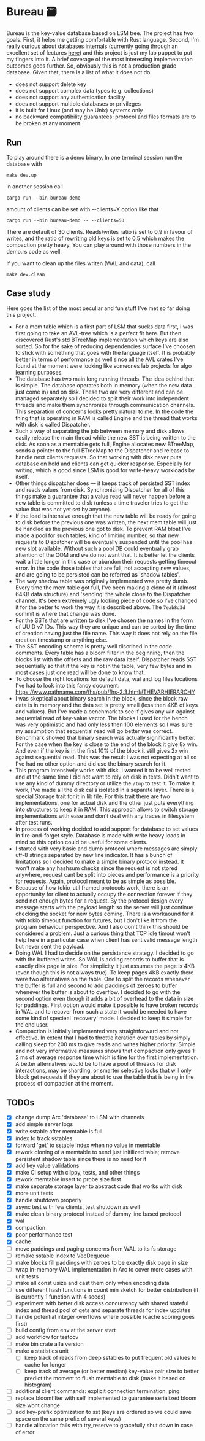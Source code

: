 # Bureau 🗃️
Bureau is the key-value database based on LSM tree. The project has two goals. First, it helps me getting comfortable with Rust language. Second, I'm really curious about databases internals (currently going through an excellent set of lectures [here](https://youtube.com/playlist?list=PLSE8ODhjZXjaKScG3l0nuOiDTTqpfnWFf&si=kDk7n-zLPoWhAbBy)) and this project is just my lab puppet to put my fingers into it. A brief coverage of the most interesting implementation outcomes goes further. So, obviously this is not a production grade database. Given that, there is a list of what it does not do:
- does not support delete key
- does not support complex data types (e.g. collections)
- does not support any authentication facility
- does not support multiple databases or privileges
- it is built for Linux (and may be Unix) systems only
- no backward compatibility guarantees: protocol and files formats are to be broken at any moment

## Run
To play around there is a demo binary. In one terminal session run the database with
```
make dev.up
```
in another session call
```
cargo run --bin bureau-demo
```
amount of clients can be set with --clients=X option like that
```
cargo run --bin bureau-demo -- --clients=50
```
There are default of 30 clients. Reads/writes ratio is set to 0.9 in favour of writes,
and the ratio of rewriting old keys is set to 0.5 which makes the compaction pretty heavy.
You can play around with those numbers in the demo.rs code as well.

If you want to clean up the files writen (WAL and data), call
```
make dev.clean
```

## Case study
Here goes the list of the most peculiar and fun stuff I've met so far doing this project.
* For a mem table which is a first part of LSM that sucks data first, I was first going to take an AVL-tree which is a perfect fit here. But then discovered Rust's std BTreeMap implementation which keys are also sorted. So for the sake of reducing dependencies surface I've choosen to stick with something that goes with the language itself. It is probably better in terms of performance as well since all the AVL crates I've found at the moment were looking like someones lab projects for algo learning purposes.
* The database has two main long running threads. The idea behind that is simple. The database operates both in memory (when the new data just come in) and on disk. These two are very different and can be managed separately so I decided to split their work into independent threads and make them synchronize through communication channels. This separation of concerns looks pretty natural to me. In the code the thing that is operating in RAM is called Engine and the thread that works with disk is called Dispatcher. 
* Such a way of separating the job between memory and disk allows easily release the main thread while the new SST is being written to the disk. As soon as a memtable gets full, Engine allocates new BTreeMap, sends a pointer to the full BTreeMap to the Dispatcher and release to handle next clients requests. So that working with disk never puts database on hold and clients can get quicker response. Especially for writing, which is good since LSM is good for write-heavy workloads by itself. 
* Other things dispatcher does — it keeps track of persisted SST index and reads values from disk. Synchronizing Dispatcher for all of this things make a guarantee that a value read will never happen before a new table is committed to disk (unless a time traveler tries to get the value that was not yet set by anyone).
* If the load is intensive enough that the new table will be ready for going to disk before the previous one was written, the next mem table will just be handled as the previous one got to disk. To prevent RAM bloat I've made a pool for such tables, kind of limiting number, so that new requests to Dispatcher will be eventually suspended until the pool has new slot available. Without such a pool DB could eventually grab attention of the OOM and we do not want that. It is better let the clients wait a little longer in this case or abandon their requests getting timeout error. In the code those tables that are full, not accepting new values, and are going to be persisted can be referred as 'shadow tables'.
* The way shadow table was originally implemented was pretty dumb. Every time the mem table got full, I've been making a clone of it (almost 64KB data structure) and 'sending' the whole clone to the Dispatcher channel. It's been extremely ugly looking piece of code so I've changed it for the better to work the way it is described above. The `7eab8d3d` commit is where that change was done.
* For the SSTs that are written to disk I've chosen the names in the form of UUID v7 IDs. This way they are unique and can be sorted by the time of creation having just the file name. This way it does not rely on the file creation timestamp or anything else.
* The SST encoding schema is pretty well discribed in the code comments. Every table has a bloom filter in the beginning, then the blocks list with the offsets and the raw data itself. Dispatcher reads SST sequentially so that if the key is not in the table, very few bytes and in most cases just one read will be done to know that.
* To choose the right locations for default data, wal and log files locations I've had to look into this fancy document: https://www.pathname.com/fhs/pub/fhs-2.3.html#THEVARHIERARCHY
* I was skeptical about binary search in the block, since the block raw data is in memory and the data set is pretty small (less then 4KB of keys and values). But I've made a benchmark to see if gives any win against sequential read of key-value vector. The blocks I used for the bench was very optimistic and had only less then 100 elements so I was sure my assumption that sequential read will go better was correct. Benchmark showed that binary search was actually significantly better. For the case when the key is close to the end of the block it give 8x win. And even if the key is in the first 10% of the block it still gives 2x win against sequential read. This was the result I was not expecting at all so I've had no other option and did use the binary search for it.
* This program intensively works with disk. I wanted it to be well tested and at the same time I did not want to rely on disk in tests. Didn't want to use any kind of dummy directory or utilize the `/tmp` to test it. To make it work, I've made all the disk calls isolated in a separate layer. There is a special Storage trait for it in lib file. For this trait there are two implementations, one for actual disk and the other just puts everything into structures to keep it in RAM. This approach allows to switch storage implementations with ease and don't deal with any traces in filesystem after test runs.
* In process of working decided to add support for database to set values in fire-and-forget style. Database is made with write heavy loads in mind so this option could be useful for some clients.
* I started with very basic and dumb protocol where messages are simply utf-8 strings separated by new line indicator. It has a bunch of limitations so I decided to make a simple binary protocol instead. It won't make any hashsum checks since the request is not stored anywhere, request cant be split into pieces and performance is a priority for requests. Again, protocol meant to be as simple as possible.
* Because of how tokio_util framed protocols work, there is an opportunity for client to actually occupy the connection forever if they send not enough bytes for a request. By the protocol design every message starts with the payload length so the server will just continue checking the socket for new bytes coming. There is a workaound for it with tokio timeout function for futures, but I don't like it from the program behaviour perspective. And I also don't think this should be considered a problem. Just a curious thing that TCP idle timout won't help here in a particular case when client has sent valid message length but never sent the payload.
* Doing WAL I had to decide on the persistance strategy. I decided to go with the buffered writes. So WAL is adding records to buffer that is exactly disk page in size. For simplicity it just assumes the page is 4KB (even though this is not always true). To keep pages 4KB exactly there were two alternatives on the table. One to split the records whenever the buffer is full and second to add paddings of zeroes to buffer whenever the buffer is about to overflow. I decided to go with the second option even though it adds a bit of overhead to the data in size for paddings. First option would make it possible to have broken records in WAL and to recover from such a state it would be needed to have some kind of specieal 'recovery' mode. I decided to keep it simple for the end user.
* Compaction is initially implemented very straightforward and not effective. In extent that I had to throttle iteration over tables by simply calling sleep for 200 ms to give reads and writes higher priority. Simple and not very informative measures shows that compaction only gives 1-2 ms of average response time which is fine for the first implementation. A better alternatives would be to have a pool of threads for disk interactions, may be sharding, or smarter selective locks that will only block get requests if they are about to use the table that is being in the process of compaction at the moment.

## TODOs
- [x] change dump Arc 'database' to LSM with channels
- [x] add simple server logs
- [x] write sstable after memtable is full
- [x] index to track sstables
- [x] forward 'get' to sstable index when no value in memtable
- [x] rework cloning of a memtable to send just initilized table; remove persistent shadow table since there is no need for it
- [x] add key value validations
- [x] make CI setup with clippy, tests, and other things
- [x] rework memtable insert to probe size first
- [x] make separate storage layer to abstract code that works with disk
- [x] more unit tests
- [x] handle shutdown properly
- [x] async test with few clients, test shutdown as well
- [x] make clean binary protocol instead of dummy line based protocol
- [x] wal
- [x] compaction
- [x] poor performance test
- [x] cache
- [ ] move paddings and paging concerns from WAL to its fs storage
- [ ] remake sstable index to VecDequeue
- [ ] make blocks fill paddings with zeroes to be exactly disk page in size
- [ ] wrap in-memory WAL implementation in Arc to cover more cases with unit tests
- [ ] make all const usize and cast them only when encoding data
- [ ] use different hash functions in count min sketch for better distribution (it is currently 1 function with 4 seeds)
- [ ] experiment with better disk access concurrency with shared stateful index and thread pool of gets and separate threads for index updates
- [ ] handle potential integer overflows where possible (cache scoring goes first)
- [ ] build config from env at the server start
- [ ] add workflow for testcov
- [ ] make bin crate alfa version
- [ ] make a statistics unit
  - [ ] keep track of reads from deep sstables to put frequent old values to cache for longer
  - [ ] keep track of average (or better median) key-value pair size to better predict the moment to flush memtable to disk (make it based on histogram)
- [ ] additional client commands: explicit connection termination, ping
- [ ] replace bloomfilter with self implemented to guarantee serialized bloom size wont change
- [ ] add key-prefix optimization to sst (keys are ordered so we could save space on the same prefix of several keys)
- [ ] handle allocation fails with try_reserve to gracefully shut down in case of error

